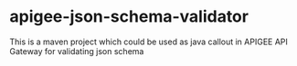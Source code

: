 # apigee-json-schema-validator
This is a maven project which could be used as java callout in APIGEE API Gateway for validating json schema
